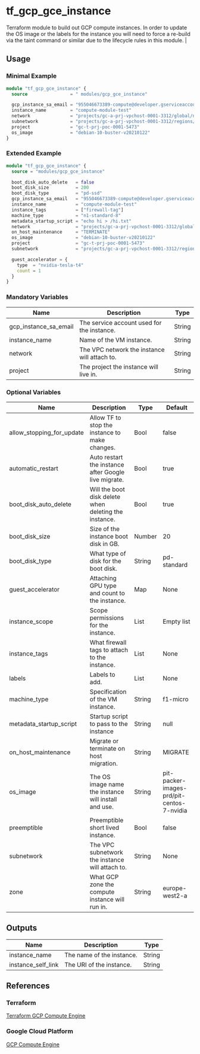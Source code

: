 # tf_gcp_gce_instance

Terraform module to build out GCP compute instances. In order to update the OS image or the labels for the instance you will need to force a re-build via the taint command or similar due to the lifecycle rules in this module.                                               |

## Usage

### Minimal Example

```terraform
module "tf_gcp_gce_instance" {
  source                = " modules/gcp_gce_instance"

  gcp_instance_sa_email = "955046673389-compute@developer.gserviceaccount.com"
  instance_name         = "compute-module-test"
  network               = "projects/gc-a-prj-vpchost-0001-3312/global/networks/gc-t-vpc-0001"
  subnetwork            = "projects/gc-a-prj-vpchost-0001-3312/regions/europe-west2/subnetworks/gc-t-snet-0001"
  project               = "gc-t-prj-poc-0001-5473"
  os_image              = "debian-10-buster-v20210122"
}
```

### Extended Example

```terraform
module "tf_gcp_gce_instance" {
  source = "modules/gcp_gce_instance"

  boot_disk_auto_delete   = false
  boot_disk_size          = 200
  boot_disk_type          = "pd-ssd"
  gcp_instance_sa_email   = "955046673389-compute@developer.gserviceaccount.com"
  instance_name           = "compute-module-test"
  instance_tags           = ["firewall-tag"]
  machine_type            = "n1-standard-8"
  metadata_startup_script = "echo hi > /hi.txt"
  network                 = "projects/gc-a-prj-vpchost-0001-3312/global/networks/gc-t-vpc-0001"
  on_host_maintenance     = "TERMINATE"
  os_image                = "debian-10-buster-v20210122"
  project                 = "gc-t-prj-poc-0001-5473"
  subnetwork              = "projects/gc-a-prj-vpchost-0001-3312/regions/europe-west2/subnetworks/gc-t-snet-0001"

  guest_accelerator = {
    type  = "nvidia-tesla-t4"
    count = 1
  }
}
```

### Mandatory Variables

| Name                  | Description                                        | Type   |
| ----------------------| -------------------------------------------------- | ------ |
| gcp_instance_sa_email | The service account used for the instance.         | String |
| instance_name         | Name of the VM instance.                           | String |
| network               | The VPC network the instance will attach to.       | String |
| project               | The project the instance will live in.             | String |

### Optional Variables

| Name                      | Description                                           | Type     | Default                                   |
| ------------------------- | ----------------------------------------------------- | -------- | ----------------------------------------- |
| allow_stopping_for_update | Allow TF to stop the instance to make changes.        | Bool     | false                                     |
| automatic_restart         | Auto restart the instance after Google live migrate.  | Bool     | true                                      |
| boot_disk_auto_delete     | Will the boot disk delete when deleting the instance. | Bool     | true                                      |
| boot_disk_size            | Size of the instance boot disk in GB.                 | Number   | 20                                        |
| boot_disk_type            | What type of disk for the boot disk.                  | String   | pd-standard                               |
| guest_accelerator         | Attaching GPU type and count to the instance.         | Map      | None                                      |
| instance_scope            | Scope permissions for the instance.                   | List     | Empty list                                |
| instance_tags             | What firewall tags to attach to the instance.         | List     | None                                      |
| labels                    | Labels to add.                                        | List     | None                                      |
| machine_type              | Specification of the VM instance.                     | String   | f1-micro                                  |
| metadata_startup_script   | Startup script to pass to the instance                | String   | null                                      |
| on_host_maintenance       | Migrate or terminate on host migration.               | String   | MIGRATE                                   |
| os_image                  | The OS image name the instance will install and use.  | String   | pit-packer-images-prd/pit-centos-7-nvidia |
| preemptible               | Preemptible short lived instance.                     | Bool     | false                                     |
| subnetwork                | The VPC subnetwork the instance will attach to.       | String   | None                                      |
| zone                      | What GCP zone the compute instance will run in.       | String   | europe-west2-a                            |

## Outputs

| Name               | Description               | Type   |
| ------------------ | ------------------------- | ------ |
| instance_name      | The name of the instance. | String |
| instance_self_link | The URI of the instance.  | String |


## References

### Terraform

[Terraform GCP Compute Engine](https://www.terraform.io/docs/providers/google/r/compute_instance.html)

### Google Cloud Platform

[GCP Compute Engine](https://cloud.google.com/compute/docs)
